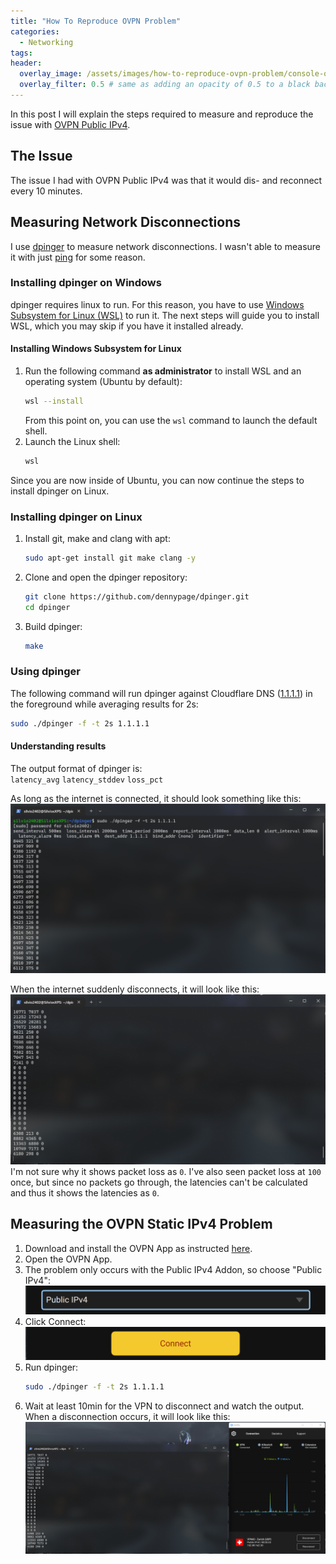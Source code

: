 ```yaml
---
title: "How To Reproduce OVPN Problem"
categories:
  - Networking
tags:
header:
  overlay_image: /assets/images/how-to-reproduce-ovpn-problem/console-ovpn-disconnected.png
  overlay_filter: 0.5 # same as adding an opacity of 0.5 to a black background
---
```


In this post I will explain the steps required to measure and reproduce the issue with [OVPN Public IPv4](https://www.ovpn.com/en/features/public-ipv4).

## The Issue

The issue I had with OVPN Public IPv4 was that it would dis- and reconnect every 10 minutes.

## Measuring Network Disconnections

I use [dpinger](https://github.com/dennypage/dpinger) to measure network disconnections. I wasn't able to measure it with just [ping](https://linux.die.net/man/8/ping) for some reason.

### Installing dpinger on Windows

dpinger requires linux to run. For this reason, you have to use [Windows Subsystem for Linux (WSL)](https://docs.microsoft.com/en-us/windows/wsl/) to run it. The next steps will guide you to install WSL, which you may skip if you have it installed already.

#### Installing Windows Subsystem for Linux

1. Run the following command **as administrator** to install WSL and an operating system (Ubuntu by default):
   ```bash
   wsl --install
   ```
   From this point on, you can use the `wsl` command to launch the default shell.
2. Launch the Linux shell:
   ```bash
   wsl
   ```

Since you are now inside of Ubuntu, you can now continue the steps to install dpinger on Linux.

### Installing dpinger on Linux

1. Install git, make and clang with apt:
   ```bash
   sudo apt-get install git make clang -y
   ```
2. Clone and open the dpinger repository:
   ```bash
   git clone https://github.com/dennypage/dpinger.git
   cd dpinger
   ```
3. Build dpinger:
   ```bash
   make
   ```

### Using dpinger

The following command will run dpinger against Cloudflare DNS ([1.1.1.1](https://1.1.1.1)) in the foreground while averaging results for 2s:

```bash
sudo ./dpinger -f -t 2s 1.1.1.1
```

#### Understanding results

The output format of dpinger is:<br>
<code>latency_avg</code> <code>latency_stddev</code> <code>loss_pct</code>

As long as the internet is connected, it should look something like this:
![dpinger Console Window Connected](/assets/images/how-to-reproduce-ovpn-problem/dpinger-console-window-connected.png)

When the internet suddenly disconnects, it will look like this:
![dpinger Console Window Disconnected](/assets/images/how-to-reproduce-ovpn-problem/dpinger-console-window-disconnected.png)
I'm not sure why it shows packet loss as <code>0</code>. I've also seen packet loss at <code>100</code> once, but since no packets go through, the latencies can't be calculated and thus it shows the latencies as <code>0</code>.

## Measuring the OVPN Static IPv4 Problem

1. Download and install the OVPN App as instructed [here](https://www.ovpn.com/en/guides/windows).
2. Open the OVPN App.
3. The problem only occurs with the Public IPv4 Addon, so choose "Public IPv4":
   ![Select OVPN Public IPv4 Addon](/assets/images/how-to-reproduce-ovpn-problem/ovpn-public-ipv4.png)
4. Click Connect:
   ![Click OVPN Connect](/assets/images/how-to-reproduce-ovpn-problem/ovpn-connect.png)
5. Run dpinger:
   ```bash
   sudo ./dpinger -f -t 2s 1.1.1.1
   ```
6. Wait at least 10min for the VPN to disconnect and watch the output. When a disconnection occurs, it will look like this:
   ![Click OVPN Connect](/assets/images/how-to-reproduce-ovpn-problem/console-ovpn-disconnected.png)
